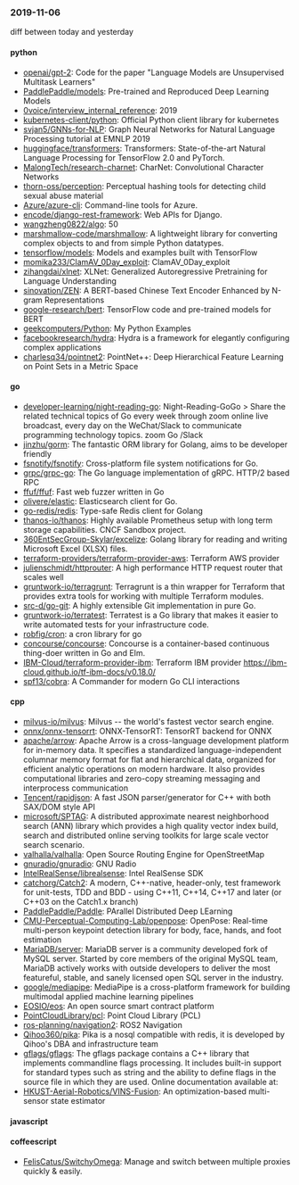 ### 2019-11-06
diff between today and yesterday

#### python
* [openai/gpt-2](https://github.com/openai/gpt-2): Code for the paper "Language Models are Unsupervised Multitask Learners"
* [PaddlePaddle/models](https://github.com/PaddlePaddle/models): Pre-trained and Reproduced Deep Learning Models 
* [0voice/interview_internal_reference](https://github.com/0voice/interview_internal_reference): 2019
* [kubernetes-client/python](https://github.com/kubernetes-client/python): Official Python client library for kubernetes
* [svjan5/GNNs-for-NLP](https://github.com/svjan5/GNNs-for-NLP): Graph Neural Networks for Natural Language Processing tutorial at EMNLP 2019
* [huggingface/transformers](https://github.com/huggingface/transformers):  Transformers: State-of-the-art Natural Language Processing for TensorFlow 2.0 and PyTorch.
* [MalongTech/research-charnet](https://github.com/MalongTech/research-charnet): CharNet: Convolutional Character Networks
* [thorn-oss/perception](https://github.com/thorn-oss/perception): Perceptual hashing tools for detecting child sexual abuse material
* [Azure/azure-cli](https://github.com/Azure/azure-cli): Command-line tools for Azure.
* [encode/django-rest-framework](https://github.com/encode/django-rest-framework): Web APIs for Django. 
* [wangzheng0822/algo](https://github.com/wangzheng0822/algo): 50
* [marshmallow-code/marshmallow](https://github.com/marshmallow-code/marshmallow): A lightweight library for converting complex objects to and from simple Python datatypes.
* [tensorflow/models](https://github.com/tensorflow/models): Models and examples built with TensorFlow
* [momika233/ClamAV_0Day_exploit](https://github.com/momika233/ClamAV_0Day_exploit): ClamAV_0Day_exploit
* [zihangdai/xlnet](https://github.com/zihangdai/xlnet): XLNet: Generalized Autoregressive Pretraining for Language Understanding
* [sinovation/ZEN](https://github.com/sinovation/ZEN): A BERT-based Chinese Text Encoder Enhanced by N-gram Representations
* [google-research/bert](https://github.com/google-research/bert): TensorFlow code and pre-trained models for BERT
* [geekcomputers/Python](https://github.com/geekcomputers/Python): My Python Examples
* [facebookresearch/hydra](https://github.com/facebookresearch/hydra): Hydra is a framework for elegantly configuring complex applications
* [charlesq34/pointnet2](https://github.com/charlesq34/pointnet2): PointNet++: Deep Hierarchical Feature Learning on Point Sets in a Metric Space

#### go
* [developer-learning/night-reading-go](https://github.com/developer-learning/night-reading-go): Night-Reading-GoGo  > Share the related technical topics of Go every week through zoom online live broadcast, every day on the WeChat/Slack to communicate programming technology topics.  zoom  Go /Slack 
* [jinzhu/gorm](https://github.com/jinzhu/gorm): The fantastic ORM library for Golang, aims to be developer friendly
* [fsnotify/fsnotify](https://github.com/fsnotify/fsnotify): Cross-platform file system notifications for Go.
* [grpc/grpc-go](https://github.com/grpc/grpc-go): The Go language implementation of gRPC. HTTP/2 based RPC
* [ffuf/ffuf](https://github.com/ffuf/ffuf): Fast web fuzzer written in Go
* [olivere/elastic](https://github.com/olivere/elastic): Elasticsearch client for Go.
* [go-redis/redis](https://github.com/go-redis/redis): Type-safe Redis client for Golang
* [thanos-io/thanos](https://github.com/thanos-io/thanos): Highly available Prometheus setup with long term storage capabilities. CNCF Sandbox project.
* [360EntSecGroup-Skylar/excelize](https://github.com/360EntSecGroup-Skylar/excelize): Golang library for reading and writing Microsoft Excel (XLSX) files.
* [terraform-providers/terraform-provider-aws](https://github.com/terraform-providers/terraform-provider-aws): Terraform AWS provider
* [julienschmidt/httprouter](https://github.com/julienschmidt/httprouter): A high performance HTTP request router that scales well
* [gruntwork-io/terragrunt](https://github.com/gruntwork-io/terragrunt): Terragrunt is a thin wrapper for Terraform that provides extra tools for working with multiple Terraform modules.
* [src-d/go-git](https://github.com/src-d/go-git): A highly extensible Git implementation in pure Go.
* [gruntwork-io/terratest](https://github.com/gruntwork-io/terratest): Terratest is a Go library that makes it easier to write automated tests for your infrastructure code.
* [robfig/cron](https://github.com/robfig/cron): a cron library for go
* [concourse/concourse](https://github.com/concourse/concourse): Concourse is a container-based continuous thing-doer written in Go and Elm.
* [IBM-Cloud/terraform-provider-ibm](https://github.com/IBM-Cloud/terraform-provider-ibm): Terraform IBM provider https://ibm-cloud.github.io/tf-ibm-docs/v0.18.0/
* [spf13/cobra](https://github.com/spf13/cobra): A Commander for modern Go CLI interactions

#### cpp
* [milvus-io/milvus](https://github.com/milvus-io/milvus): Milvus -- the world's fastest vector search engine.
* [onnx/onnx-tensorrt](https://github.com/onnx/onnx-tensorrt): ONNX-TensorRT: TensorRT backend for ONNX
* [apache/arrow](https://github.com/apache/arrow): Apache Arrow is a cross-language development platform for in-memory data. It specifies a standardized language-independent columnar memory format for flat and hierarchical data, organized for efficient analytic operations on modern hardware. It also provides computational libraries and zero-copy streaming messaging and interprocess communication
* [Tencent/rapidjson](https://github.com/Tencent/rapidjson): A fast JSON parser/generator for C++ with both SAX/DOM style API
* [microsoft/SPTAG](https://github.com/microsoft/SPTAG): A distributed approximate nearest neighborhood search (ANN) library which provides a high quality vector index build, search and distributed online serving toolkits for large scale vector search scenario.
* [valhalla/valhalla](https://github.com/valhalla/valhalla): Open Source Routing Engine for OpenStreetMap
* [gnuradio/gnuradio](https://github.com/gnuradio/gnuradio): GNU Radio
* [IntelRealSense/librealsense](https://github.com/IntelRealSense/librealsense): Intel RealSense SDK
* [catchorg/Catch2](https://github.com/catchorg/Catch2): A modern, C++-native, header-only, test framework for unit-tests, TDD and BDD - using C++11, C++14, C++17 and later (or C++03 on the Catch1.x branch)
* [PaddlePaddle/Paddle](https://github.com/PaddlePaddle/Paddle): PArallel Distributed Deep LEarning 
* [CMU-Perceptual-Computing-Lab/openpose](https://github.com/CMU-Perceptual-Computing-Lab/openpose): OpenPose: Real-time multi-person keypoint detection library for body, face, hands, and foot estimation
* [MariaDB/server](https://github.com/MariaDB/server): MariaDB server is a community developed fork of MySQL server. Started by core members of the original MySQL team, MariaDB actively works with outside developers to deliver the most featureful, stable, and sanely licensed open SQL server in the industry.
* [google/mediapipe](https://github.com/google/mediapipe): MediaPipe is a cross-platform framework for building multimodal applied machine learning pipelines
* [EOSIO/eos](https://github.com/EOSIO/eos): An open source smart contract platform
* [PointCloudLibrary/pcl](https://github.com/PointCloudLibrary/pcl): Point Cloud Library (PCL)
* [ros-planning/navigation2](https://github.com/ros-planning/navigation2): ROS2 Navigation
* [Qihoo360/pika](https://github.com/Qihoo360/pika): Pika is a nosql compatible with redis, it is developed by Qihoo's DBA and infrastructure team
* [gflags/gflags](https://github.com/gflags/gflags): The gflags package contains a C++ library that implements commandline flags processing. It includes built-in support for standard types such as string and the ability to define flags in the source file in which they are used. Online documentation available at:
* [HKUST-Aerial-Robotics/VINS-Fusion](https://github.com/HKUST-Aerial-Robotics/VINS-Fusion): An optimization-based multi-sensor state estimator

#### javascript

#### coffeescript
* [FelisCatus/SwitchyOmega](https://github.com/FelisCatus/SwitchyOmega): Manage and switch between multiple proxies quickly & easily.
